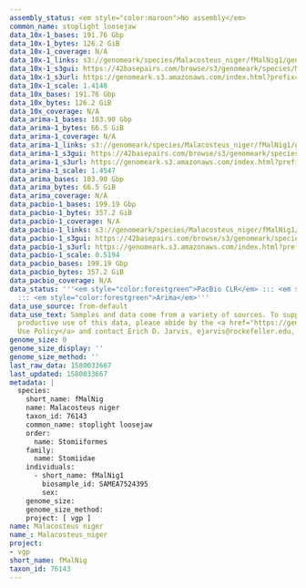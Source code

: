 ```yaml
---
assembly_status: <em style="color:maroon">No assembly</em>
common_name: stoplight loosejaw
data_10x-1_bases: 191.76 Gbp
data_10x-1_bytes: 126.2 GiB
data_10x-1_coverage: N/A
data_10x-1_links: s3://genomeark/species/Malacosteus_niger/fMalNig1/genomic_data/10x/<br>
data_10x-1_s3gui: https://42basepairs.com/browse/s3/genomeark/species/Malacosteus_niger/fMalNig1/genomic_data/10x/
data_10x-1_s3url: https://genomeark.s3.amazonaws.com/index.html?prefix=species/Malacosteus_niger/fMalNig1/genomic_data/10x/
data_10x-1_scale: 1.4148
data_10x_bases: 191.76 Gbp
data_10x_bytes: 126.2 GiB
data_10x_coverage: N/A
data_arima-1_bases: 103.90 Gbp
data_arima-1_bytes: 66.5 GiB
data_arima-1_coverage: N/A
data_arima-1_links: s3://genomeark/species/Malacosteus_niger/fMalNig1/genomic_data/arima/<br>
data_arima-1_s3gui: https://42basepairs.com/browse/s3/genomeark/species/Malacosteus_niger/fMalNig1/genomic_data/arima/
data_arima-1_s3url: https://genomeark.s3.amazonaws.com/index.html?prefix=species/Malacosteus_niger/fMalNig1/genomic_data/arima/
data_arima-1_scale: 1.4547
data_arima_bases: 103.90 Gbp
data_arima_bytes: 66.5 GiB
data_arima_coverage: N/A
data_pacbio-1_bases: 199.19 Gbp
data_pacbio-1_bytes: 357.2 GiB
data_pacbio-1_coverage: N/A
data_pacbio-1_links: s3://genomeark/species/Malacosteus_niger/fMalNig1/genomic_data/pacbio/<br>
data_pacbio-1_s3gui: https://42basepairs.com/browse/s3/genomeark/species/Malacosteus_niger/fMalNig1/genomic_data/pacbio/
data_pacbio-1_s3url: https://genomeark.s3.amazonaws.com/index.html?prefix=species/Malacosteus_niger/fMalNig1/genomic_data/pacbio/
data_pacbio-1_scale: 0.5194
data_pacbio_bases: 199.19 Gbp
data_pacbio_bytes: 357.2 GiB
data_pacbio_coverage: N/A
data_status: '''<em style="color:forestgreen">PacBio CLR</em> ::: <em style="color:forestgreen">10x</em>
  ::: <em style="color:forestgreen">Arima</em>'''
data_use_source: from-default
data_use_text: Samples and data come from a variety of sources. To support fair and
  productive use of this data, please abide by the <a href="https://genome10k.soe.ucsc.edu/data-use-policies/">Data
  Use Policy</a> and contact Erich D. Jarvis, ejarvis@rockefeller.edu, with any questions.
genome_size: 0
genome_size_display: ''
genome_size_method: ''
last_raw_data: 1580033667
last_updated: 1580033667
metadata: |
  species:
    short_name: fMalNig
    name: Malacosteus niger
    taxon_id: 76143
    common_name: stoplight loosejaw
    order:
      name: Stomiiformes
    family:
      name: Stomiidae
    individuals:
      - short_name: fMalNig1
        biosample_id: SAMEA7524395
        sex:
    genome_size:
    genome_size_method:
    project: [ vgp ]
name: Malacosteus niger
name_: Malacosteus_niger
project:
- vgp
short_name: fMalNig
taxon_id: 76143
---
```

